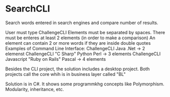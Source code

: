 # SearchCLI
Search words entered in search engines and compare number of results.

User must type ChallengeCLI <list of queries to search>
Elements must be separated by spaces.
There must be enteres at least 2 elements (in order to make a comparison)
An element can contain 2 or more words if they are inside double quotes
Examples of Command Line Interface:
  ChallengeCLI Java .Net     -> 2 elemenst
  ChallengeCLI "C Sharp" Python Perl    -> 3 elements
  ChallengeCLI Javascript "Ruby on Rails" Pascal   -> 4 elements
  
  Besides the CLI project, the solution includes a desktop project.
  Both projects call the core whih is in business layer called "BL"
  
 Solution is in C#.
 It shows some programmkhg concepts like Polymorphism.
 Modularity, inheritance, etc.


